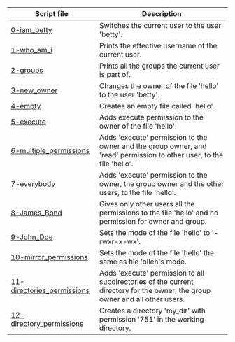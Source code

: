 |Script file|Description|
|-|-|
|[0-iam_betty](0-iam_betty)|Switches the current user to the user 'betty'.|
|[1-who_am_i](1-who_am_i)|Prints the effective username of the current user.|
|[2-groups](2-groups)|Prints all the groups the current user is part of.|
|[3-new_owner](3-new_owner)|Changes the owner of the file 'hello' to the user 'betty'.|
|[4-empty](4-empty)|Creates an empty file called 'hello'.|
|[5-execute](5-execute)|Adds execute permission to the owner of the file 'hello'.|
|[6-multiple_permissions](6-multiple_permissions)|Adds 'execute' permission to the owner and the group owner, and 'read' permission to other user, to the file 'hello'.|
|[7-everybody](7-everybody)|Adds 'execute' permission to the owner, the group owner and the other users, to the file 'hello'.|
|[8-James_Bond](8-James_Bond)|Gives only other users all the permissions to the file 'hello' and no permission for owner and group.|
|[9-John_Doe](9-John_Doe)|Sets the mode of the file 'hello' to '-rwxr-x-wx'.|
|[10-mirror_permissions](10-mirror_permissions)|Sets the mode of the file 'hello' the same as file 'olleh's mode.|
|[11-directories_permissions](11-directories_permissions)|Adds 'execute' permission to all subdirectories of the current directory for the owner, the group owner and all other users.|
|[12-directory_permissions](12-directory_permissions)|Creates a directory 'my_dir' with permission '751' in the working directory.|
